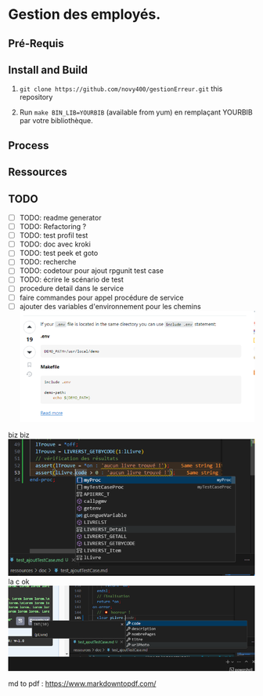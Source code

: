 # Gestion des employés.

## Pré-Requis

## Install and Build
1. `git clone https://github.com/novy400/gestionErreur.git` this repository


1. Run `make BIN_LIB=YOURBIB` (available from yum) en remplaçant YOURBIB par votre bibliothèque.
 

## Process 

## Ressources
## TODO
- [ ] TODO: readme generator
- [ ] TODO: Refactoring ?
- [ ] TODO: test profil test
- [ ] TODO: doc avec kroki
- [ ] TODO: test peek et goto
- [ ] TODO: recherche
- [ ] TODO: codetour pour ajout rpgunit test case
- [ ] TODO: écrire le scénario de test
- [ ]    procedure detail dans le service
- [ ] faire commandes pour appel procédure de service
- [ ] ajouter des variables d'environnement pour les chemins 
![picture 0](images/bcebed222361d2d8e8e41b66cf5dce481f105a50a604443df4b05c17cd98359d.png)  

biz biz 
![picture 1](images/6307de60096a26357de7d5b6b7567acc145e94ffc6fe006449498474b2f12c10.png)  
la c ok 
![picture 2](images/1982efa0402b098f8aa86b6d2f69689ab4d9c89494e09114ad0d5a8c66cfb80f.png)  


md to pdf : https://www.markdowntopdf.com/
